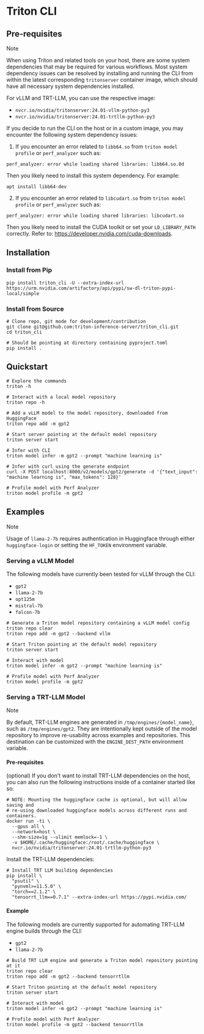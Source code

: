 # Triton CLI

## Pre-requisites

> [!NOTE]
> When using Triton and related tools on your host, there are some system
> dependencies that may be required for various workflows. Most system dependency
> issues can be resolved by installing and running the CLI from within the latest
> corresponding `tritonserver` container image, which should have all necessary
> system dependencies installed.
>
> For vLLM and TRT-LLM, you can use the respective image:
> - `nvcr.io/nvidia/tritonserver:24.01-vllm-python-py3`
> - `nvcr.io/nvidia/tritonserver:24.01-trtllm-python-py3`
>
> If you decide to run the CLI on the host or in a custom image, you
> may encounter the following system dependency issues:
>
> 1. If you encounter an error related to `libb64.so` from `triton model profile`
> or `perf_analyzer` such as:
> ```
> perf_analyzer: error while loading shared libraries: libb64.so.0d
> ```
>
> Then you likely need to install this system dependency. For example:
> ```
> apt install libb64-dev
> ```
>
> 2. If you encounter an error related to `libcudart.so` from `triton model profile`
> or `perf_analyzer` such as:
> ```
> perf_analyzer: error while loading shared libraries: libcudart.so
> ```
>
> Then you likely need to install the CUDA toolkit or set your `LD_LIBRARY_PATH`
> correctly. Refer to: https://developer.nvidia.com/cuda-downloads.

## Installation

### Install from Pip

```
pip install triton_cli -U --extra-index-url https://urm.nvidia.com/artifactory/api/pypi/sw-dl-triton-pypi-local/simple
```

### Install from Source

```
# Clone repo, git mode for development/contribution
git clone git@github.com:triton-inference-server/triton_cli.git
cd triton_cli

# Should be pointing at directory containing pyproject.toml
pip install .
```

## Quickstart

```
# Explore the commands
triton -h

# Interact with a local model repository
triton repo -h

# Add a vLLM model to the model repository, downloaded from HuggingFace
triton repo add -m gpt2

# Start server pointing at the default model repository
triton server start

# Infer with CLI
triton model infer -m gpt2 --prompt "machine learning is"

# Infer with curl using the generate endpoint
curl -X POST localhost:8000/v2/models/gpt2/generate -d '{"text_input": "machine learning is", "max_tokens": 128}'

# Profile model with Perf Analyzer
triton model profile -m gpt2
```

## Examples

> [!NOTE]
> Usage of `llama-2-7b` requires authentication in Huggingface through either
> `huggingface-login` or setting the `HF_TOKEN` environment variable.

### Serving a vLLM Model

The following models have currently been tested for vLLM through the CLI:
- `gpt2`
- `llama-2-7b`
- `opt125m`
- `mistral-7b`
- `falcon-7b`

```
# Generate a Triton model repository containing a vLLM model config
triton repo clear
triton repo add -m gpt2 --backend vllm

# Start Triton pointing at the default model repository
triton server start

# Interact with model
triton model infer -m gpt2 --prompt "machine learning is"

# Profile model with Perf Analyzer
triton model profile -m gpt2
```

### Serving a TRT-LLM Model

> [!NOTE]
> By default, TRT-LLM engines are generated in `/tmp/engines/{model_name}`,
> such as `/tmp/engines/gpt2`. They are intentionally kept outside of the model
> repository to improve re-usability across examples and repositories. This
> destination can be customized with the `ENGINE_DEST_PATH` environment variable.

#### Pre-requisites

(optional) If you don't want to install TRT-LLM dependencies on the host, you
can also run the following instructions inside of a container started like so:
```
# NOTE: Mounting the huggingface cache is optional, but will allow saving and
# re-using downloaded huggingface models across different runs and containers.
docker run -ti \
  --gpus all \
  --network=host \
  --shm-size=1g --ulimit memlock=-1 \
  -v $HOME/.cache/huggingface:/root/.cache/huggingface \
  nvcr.io/nvidia/tritonserver:24.01-trtllm-python-py3
```

Install the TRT-LLM dependencies:
```
# Install TRT LLM building dependencies
pip install \
  "psutil" \
  "pynvml>=11.5.0" \
  "torch==2.1.2" \
  "tensorrt_llm==0.7.1" --extra-index-url https://pypi.nvidia.com/
```

#### Example

The following models are currently supported for automating TRT-LLM
engine builds through the CLI:
- `gpt2`
- `llama-2-7b`

```
# Build TRT LLM engine and generate a Triton model repository pointing at it
triton repo clear
triton repo add -m gpt2 --backend tensorrtllm

# Start Triton pointing at the default model repository
triton server start

# Interact with model
triton model infer -m gpt2 --prompt "machine learning is"

# Profile model with Perf Analyzer
triton model profile -m gpt2 --backend tensorrtllm
```

